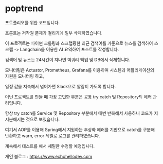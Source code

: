 # poptrend
포트폴리오를 위한 코드입니다.

프론트는 저작권 문제가 걸리기에 일부 삭제하였습니다.



이 프로젝트는 파이썬 크롤링과 스크랩핑한 최근 검색어를 기준으로 뉴스를 검색하여 스크랩 -> Langchain을 이용한 AI 요약하여 포스트를 작성합니다.

검색어 및 뉴스는 24시간이 지나면 빅쿼리 백업 및 DB에서 삭제합니다.



모니터링은 Actuator, Prometheus, Grafana를 이용하여 시스템과 어플리케이션의 자원을 모니터링 하고,

일정 값을 지속해서 넘어가면 Slack으로 알람이 가도록 합니다.



이번 프로젝트를 만들 때 가장 고민한 부분은 공통 try catch 및 Repository의 에러 관리입니다.

항상 try catch를 Service 및 Repository 부분에서 매번 반복해서 사용하니 코드가 지저분해지는 것으로 보였습니다.

여기서 AOP를 이용해 Spring에서 지원하는 추상화 에러를 기반으로 catch를 구분해 반환하고 warn, error 레벨로 로그를 관리하였습니다.

계속해서 테스트를 해서 세밀한 수정할 예정입니다.



개인 블로그 : https://www.echohellodev.com
